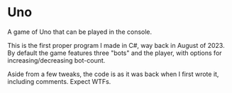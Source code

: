 # Uno
A game of Uno that can be played in the console.

This is the first proper program I made in C#, way back in August of 2023. By default the game features three "bots" and the player, with options for increasing/decreasing bot-count.

Aside from a few tweaks, the code is as it was back when I first wrote it, including comments. Expect WTFs.

